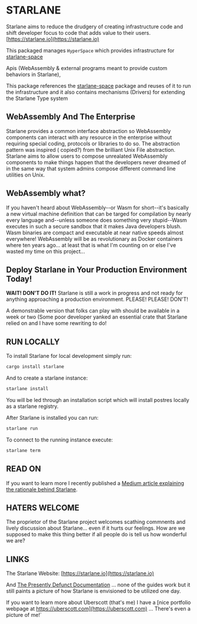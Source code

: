 # STARLANE

Starlane aims to reduce the drudgery of creating infrastructure code and shift developer focus to code that adds value
to their users. [https://starlane.io](https://starlane.io)

This packaged manages `HyperSpace` which provides infrastructure for [starlane-space](../starlane-space)

Apis (WebAssembly & external programs meant to provide custom behaviors in Starlane),

This package references the [starlane-space](../starlane-space) package and reuses of it to run the infrastructure and
it also contains mechanisms (Drivers) for extending the Starlane Type system

## WebAssembly And The Enterprise

Starlane provides a common interface abstraction so WebAssembly components can interact with any resource in the
enterprise without requiring special coding, protocols or libraries to do so. The abstraction pattern was inspired (
copied?) from the brilliant Unix File abstraction. Starlane aims to allow users to compose unrealated WebAssembly
components to make things happen that the developers never dreamed of in the same way that system admins compose
different command line utilities on Unix.

## WebAssembly what?

If you haven't heard about WebAssembly--or Wasm for short--it's basically a new virtual machine definition that can be
targed for compilation by nearly every language and--unless someone does something very stupid--Wasm executes in such a
secure sandbox that it makes Java developers blush. Wasm binaries are compact and executable at near native speeds
almost everywhere!  WebAssembly will be as revolutionary as Docker containers where ten years ago... at least that is
what I'm counting on or else I've wasted my time on this project...

## Deploy Starlane in Your Production Environment Today!

**WAIT! DON'T DO IT!**  Starlane is still a work in progress and not ready for anything approaching a production
environment. PLEASE! PLEASE! DON'T!

A demonstrable version that folks can play with should be available in a week or two (Some poor developer yanked an
essential crate that Starlane relied on and I have some rewriting to do!

## RUN LOCALLY

To install Starlane for local development simply run:

```bash
cargo install starlane
```

And to create a starlane instance:

```bash
starlane install
```

You will be led through an installation script which will install postres locally as a starlane registry.

After Starlane is installed you can run:

```bash
starlane run 
```

To connect to the running instance execute:

```bash
starlane term
```

## READ ON

If you want to learn more I recently published
a [Medium article explaining the rationale behind Starlane](https://medium.com/@uberscott/starlane-reduce-the-drudgery-of-infrastructure-code-with-webassembly-398d1b0d19f1).

## HATERS WELCOME

The proprietor of the Starlane project welcomes scathing commnents and lively discussion about Starlane... even if it
hurts our feelings. How are we supposed to make this thing better if all people do is tell us how wonderful we are?

## LINKS

The Starlane Website: [https://starlane.io](https://starlane.io)

And [The Presently Defunct Documentation](https://starlane.io/docs/) ... none of the guides work but it still paints a
picture of how Starlane is envisioned to be utilized one day.

If you want to learn more about Uberscott (that's me) I have
a [nice portfolio webpage at https://uberscott.com](https://uberscott.com) ... There's even a picture of me!`


